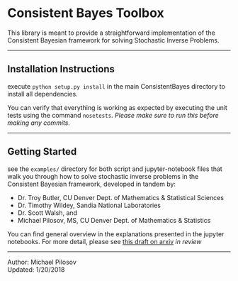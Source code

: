 # Consistent Bayes Toolbox

This library is meant to provide a straightforward implementation of the Consistent Bayesian framework for solving Stochastic Inverse Problems.

--- 

## Installation Instructions

execute `python setup.py install` in the main ConsistentBayes directory to install all dependencies.

You can verify that everything is working as expected by executing the unit tests using the command `nosetests`. 
*Please make sure to run this before making any commits.*

---

## Getting Started
see the `examples/` directory for both script and jupyter-notebook files that walk you through how to solve stochastic inverse problems in the Consistent Bayesian framework, developed in tandem by:
- Dr. Troy Butler, CU Denver Dept. of Mathematics & Statistical Sciences
- Dr. Timothy Wildey, Sandia National Laboratories
- Dr. Scott Walsh, and
- Michael Pilosov, MS, CU Denver Dept. of Mathematics & Statistics

You can find general overview in the explanations presented in the jupyter notebooks.
For more detail, please see [this draft on arxiv](https://arxiv.org/abs/1704.00680) _in review_


--- 

Author: Michael Pilosov  
Updated: 1/20/2018

